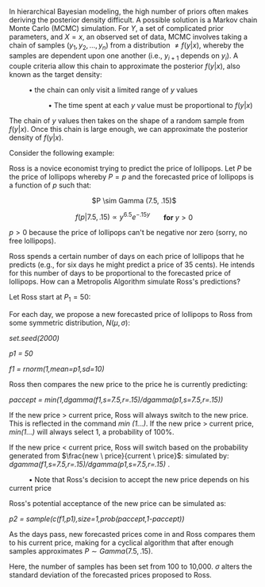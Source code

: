 In hierarchical Bayesian modeling, the high number of priors often makes deriving the posterior density difficult. A possible solution is a Markov chain Monte Carlo (MCMC) simulation. For $Y$, a set of complicated prior parameters, and $X=x$, an observed set of data, MCMC involves taking a chain of samples ($y_1,y_2,...,y_n$) from a distribution $\neq f(y|x)$, whereby the samples are dependent upon one another (i.e., $y_{i+1}$ depends on $y_i$). A couple criteria allow this chain to approximate the posterior $f(y|x)$, also known as the target density:

&nbsp;&nbsp;&nbsp;&nbsp;&nbsp;&nbsp;&nbsp;&nbsp;&nbsp;&nbsp;&bull; the chain can only visit a limited range of $y$ values

&nbsp;&nbsp;&nbsp;&nbsp;&nbsp;&nbsp;&nbsp;&nbsp;&nbsp;&nbsp;&nbsp;&nbsp;&nbsp;&nbsp;&nbsp;&nbsp;&nbsp;&nbsp;&nbsp;&nbsp;&bull; The time spent at each $y$ value must be proportional to $f(y|x)$

The chain of $y$ values then takes on the shape of a random sample from $f(y|x)$. Once this chain is large enough, we can approximate the posterior density of $f(y|x)$.

Consider the following example:

Ross is a novice economist trying to predict the price of lollipops. Let $P$ be the price of lollipops whereby $P=p$ and the forecasted price of lollipops is a function of $p$ such that:

<center> $P \sim Gamma (7.5, .15)$ 

$f(p|7.5,.15) \propto y^{6.5}e^{-.15y}$ &nbsp;&nbsp;&nbsp;&nbsp;&nbsp; <b>for</b> $y > 0$

</center>

$p > 0$ because the price of lollipops can't be negative nor zero (sorry, no free lollipops).

Ross spends a certain number of days on each price of lollipops that he predicts (e.g., for six days he might predict a price of 35 cents). He intends for this number of days to be proportional to the forecasted price of lollipops. How can a Metropolis Algorithm simulate Ross's predictions?

Let Ross start at $P_1 = 50$:

For each day, we propose a new forecasted price of lollipops to Ross from some symmetric distribution, $N(\mu,\sigma)$:

<i>set.seed(2000)</i>

<i> p1 = 50 </i>

<i>f1 = rnorm(1,mean=p1,sd=10)</i>

Ross then compares the new price to the price he is currently predicting:

<i>paccept = min(1,dgamma(f1,s=7.5,r=.15)/dgamma(p1,s=7.5,r=.15))</i>

If the new price > current price, Ross will always switch to the new price. This is reflected in the command <i>min (1...)</i>. If the new price > current price, <i>min(1...)</i> will always select 1, a probability of 100%.

If the new price < current price, Ross will switch based on the probability generated from $\frac{new \ price}{current \ price}$: simulated by: <i> dgamma(f1,s=7.5,r=.15)/dgamma(p1,s=7.5,r=.15) </i>. 

&nbsp;&nbsp;&nbsp;&nbsp;&nbsp;&nbsp;&nbsp;&nbsp;&nbsp;&nbsp;&bull; Note that Ross's decision to accept the new price depends on his current price

Ross's potential acceptance of the new price can be simulated as:

<i> p2 = sample(c(f1,p1),size=1,prob(paccept,1-paccept))</i>

As the days pass, new forecasted prices come in and Ross compares them to his current price, making for a cyclical algorithm that after enough samples approximates $P \sim Gamma (7.5, .15)$. 

Here, the number of samples has been set from 100 to 10,000. $\sigma$ alters the standard deviation of the forecasted prices proposed to Ross.

